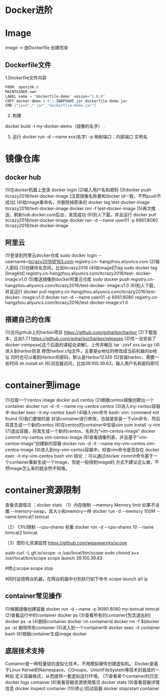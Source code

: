 # Docker进阶

# Image

image -> 由Dockerfile 创建而来

## Dockerfile文件

1.Dockerfile文件内容

```java
FROM  openjdk:8
MAINTAINER xwn
LABEL name = 'dockerfile-demo' vesion="1.0.0" 
COPY docker-demo-0.0.1-SNAPSHOT.jar dockerfile-demo.jar
CMD ["java","-jar","dockerfile-demo.jar"]
```

2. 构建

docker build -t my-docker-demo（镜像的名字） .

3. 运行
   docker run -d --name xxx(名字) -p 映射端口：内部端口 实例名

# 镜像仓库

## docker hub

(1)在docker机器上登录
docker login
(2)输入用户名和密码
(3)docker push itcrazy2018/test-docker-image
[注意镜像名称要和docker id一致，不然push不成功]
(4)给image重命名，并删除掉原来的
docker tag test-docker-image itcrazy2018/test-docker-image
docker rmi -f test-docker-image
(5)再次推送，刷新hub.docker.com后台，发现成功
(6)别人下载，并且运行
docker pull itcrazy2018/test-docker-image
docker run -d --name user01 -p 6661:8080 itcrazy2018/test-docker-image

## 阿里云

(1)登录到阿里云docker仓库
sudo docker login --username=itcrazy2016@163.com registry.cn-
hangzhou.aliyuncs.com
(2)输入密码
(3)创建命名空间，比如itcrazy2016
(4)给image打tag
sudo docker tag [ImageId] registry.cn-hangzhou.aliyuncs.com/itcrazy2016/test-
docker-image:v1.0
(5)推送镜像到docker阿里云仓库
sudo docker push registry.cn-hangzhou.aliyuncs.com/itcrazy2016/test-docker-
image:v1.0
(6)别人下载，并且运行
docker pull registry.cn-hangzhou.aliyuncs.com/itcrazy2016/test-docker-
image:v1.0
docker run -d --name user01 -p 6661:8080 registry.cn-
hangzhou.aliyuncs.com/itcrazy2016/test-docker-image:v1.0

## 搭建自己的仓库

(1)访问github上的harbor项目
https://github.com/goharbor/harbor
(2)下载版本，比如1.7.1
https://github.com/goharbor/harbor/releases
(3)找一台安装了docker-compose[这个后面的课程会讲解]，上传并解压
tar -zxvf xxx.tar.gz
(4)进入到harbor目录
修改harbor.cfg文件，主要是ip地址的修改成当前机器的ip地址
同时也可以看到Harbor的密码，默认是Harbor12345
(5)安装harbor，需要一些时间
sh install.sh
(6)浏览器访问，比如39.100.39.63，输入用户名和密码即可

# container到image

(1)拉取一个centos image
docker pull centos
(2)根据centos镜像创建出一个container
docker run -d -it --name my-centos centos
(3)进入my-centos容器中
docker exec -it my-centos bash
(4)输入vim命令
bash: vim: command not found
(5)我们要做的是
对该container进行修改，也就是安装一下vim命令，然后将其生成一个新的centos
(6)在centos的container中安装vim
yum install -y vim
(7)退出容器，将其生成一个新的centos，名称为"vim-centos-image"
docker commit my-centos vim-centos-image
(8)查看镜像列表，并且基于"vim-centos-image"创建新的容器
docker run -d -it --name my-vim-centos vim-centos-image
(9)进入到my-vim-centos容器中，检查vim命令是否存在
docker exec -it my-vim-centos bash
vim
结论 ：可以通过docker commit命令基于一个container重新生成一个image，但是一般得到image的
方式不建议这么做，不然image怎么来的就全然不知咯。

# container资源限制

查看资源情况 ：docker stats
（1）内存限制
--memory  Memory limit
如果不设置 --memory-swap，其大小和memory一样
docker run -d --memory 100M --name tomcat1 tomcat

（2） CPU限制
--cpu-shares  权重
docker run -d --cpu-shares 10 --name tomcat2 tomcat

（3）图形化资源监控
https://github.com/weaveworks/scope

sudo curl -L git.io/scope -o /usr/local/bin/scope
sudo chmod a+x /usr/local/bin/scope
scope launch 39.100.39.63

#停止scope
scope stop

#同时监控两台机器，在两台机器中分别执行如下命令
scope launch ip1 ip

## container常见操作

(1)根据镜像创建容器
docker run -d --name -p 9090:8080 my-tomcat tomcat
(2)查看运行中的container
docker ps
(3)查看所有的container[包含退出的]
docker ps -a
(4)删除container
docker rm containerid
docker rm -f $(docker ps -a)  删除所有container
(5)进入到一个container中
docker exec -it container bash
(6)根据container生成image
docker

## 底层技术支持

Container是一种轻量级的虚拟化技术，不用模拟硬件创建虚拟机。
Docker是基于Linux Kernel的Namespace、CGroups、UnionFileSystem等技术封装成的一种自
定义容器格式，从而提供一套虚拟运行环境。
(7)查看某个container的日志
docker logs container
(8)查看容器资源使用情况
docker stats
(9)查看容器详情信息
docker inspect container
(10)停止/启动容器
docker stop/start container
